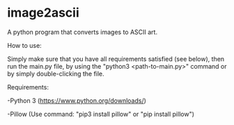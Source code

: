 # image2ascii
A python program that converts images to ASCII art.

How to use:

Simply make sure that you have all requirements satisfied (see below), then run the main.py file, by using the "python3 <path-to-main.py>" command or by simply double-clicking the file.

Requirements:

-Python 3 (https://www.python.org/downloads/)

-Pillow (Use command: "pip3 install pillow" or "pip install pillow")

